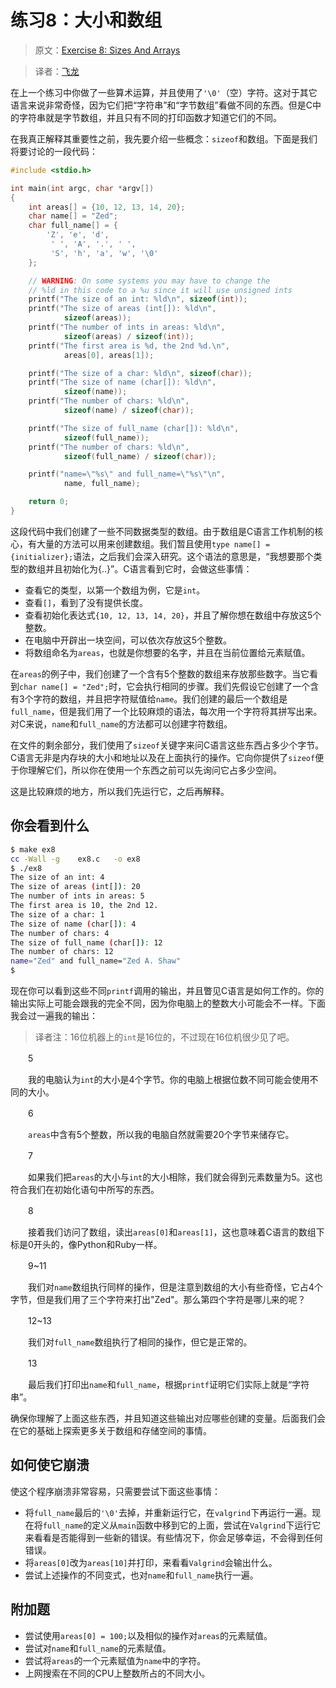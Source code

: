 # 练习8：大小和数组

> 原文：[Exercise 8: Sizes And Arrays](http://c.learncodethehardway.org/book/ex8.html)

> 译者：[飞龙](https://github.com/wizardforcel)

在上一个练习中你做了一些算术运算，并且使用了`'\0'`（空）字符。这对于其它语言来说非常奇怪，因为它们把“字符串”和“字节数组”看做不同的东西。但是C中的字符串就是字节数组，并且只有不同的打印函数才知道它们的不同。

在我真正解释其重要性之前，我先要介绍一些概念：`sizeof`和数组。下面是我们将要讨论的一段代码：

```c
#include <stdio.h>

int main(int argc, char *argv[])
{
    int areas[] = {10, 12, 13, 14, 20};
    char name[] = "Zed";
    char full_name[] = {
        'Z', 'e', 'd',
         ' ', 'A', '.', ' ',
         'S', 'h', 'a', 'w', '\0'
    };

    // WARNING: On some systems you may have to change the
    // %ld in this code to a %u since it will use unsigned ints
    printf("The size of an int: %ld\n", sizeof(int));
    printf("The size of areas (int[]): %ld\n",
            sizeof(areas));
    printf("The number of ints in areas: %ld\n",
            sizeof(areas) / sizeof(int));
    printf("The first area is %d, the 2nd %d.\n",
            areas[0], areas[1]);

    printf("The size of a char: %ld\n", sizeof(char));
    printf("The size of name (char[]): %ld\n",
            sizeof(name));
    printf("The number of chars: %ld\n",
            sizeof(name) / sizeof(char));

    printf("The size of full_name (char[]): %ld\n",
            sizeof(full_name));
    printf("The number of chars: %ld\n",
            sizeof(full_name) / sizeof(char));

    printf("name=\"%s\" and full_name=\"%s\"\n",
            name, full_name);

    return 0;
}
```

这段代码中我们创建了一些不同数据类型的数组。由于数组是C语言工作机制的核心，有大量的方法可以用来创建数组。我们暂且使用`type name[] = {initializer};`语法，之后我们会深入研究。这个语法的意思是，“我想要那个类型的数组并且初始化为{..}”。C语言看到它时，会做这些事情：

+ 查看它的类型，以第一个数组为例，它是`int`。
+ 查看`[]`，看到了没有提供长度。
+ 查看初始化表达式`{10, 12, 13, 14, 20}`，并且了解你想在数组中存放这5个整数。
+ 在电脑中开辟出一块空间，可以依次存放这5个整数。
+ 将数组命名为`areas`，也就是你想要的名字，并且在当前位置给元素赋值。

在`areas`的例子中，我们创建了一个含有5个整数的数组来存放那些数字。当它看到`char name[] = "Zed";`时，它会执行相同的步骤。我们先假设它创建了一个含有3个字符的数组，并且把字符赋值给`name`。我们创建的最后一个数组是`full_name`，但是我们用了一个比较麻烦的语法，每次用一个字符将其拼写出来。对C来说，`name`和`full_name`的方法都可以创建字符数组。

在文件的剩余部分，我们使用了`sizeof`关键字来问C语言这些东西占多少个字节。C语言无非是内存块的大小和地址以及在上面执行的操作。它向你提供了`sizeof`便于你理解它们，所以你在使用一个东西之前可以先询问它占多少空间。

这是比较麻烦的地方，所以我们先运行它，之后再解释。

## 你会看到什么

```sh
$ make ex8
cc -Wall -g    ex8.c   -o ex8
$ ./ex8
The size of an int: 4
The size of areas (int[]): 20
The number of ints in areas: 5
The first area is 10, the 2nd 12.
The size of a char: 1
The size of name (char[]): 4
The number of chars: 4
The size of full_name (char[]): 12
The number of chars: 12
name="Zed" and full_name="Zed A. Shaw"
$
```

现在你可以看到这些不同`printf`调用的输出，并且瞥见C语言是如何工作的。你的输出实际上可能会跟我的完全不同，因为你电脑上的整数大小可能会不一样。下面我会过一遍我的输出：

> 译者注：16位机器上的`int`是16位的，不过现在16位机很少见了吧。

　　5

　　我的电脑认为`int`的大小是4个字节。你的电脑上根据位数不同可能会使用不同的大小。

　　6

　　`areas`中含有5个整数，所以我的电脑自然就需要20个字节来储存它。

　　7

　　如果我们把`areas`的大小与`int`的大小相除，我们就会得到元素数量为5。这也符合我们在初始化语句中所写的东西。

　　8

　　接着我们访问了数组，读出`areas[0]`和`areas[1]`，这也意味着C语言的数组下标是0开头的，像Python和Ruby一样。

　　9~11

　　我们对`name`数组执行同样的操作，但是注意到数组的大小有些奇怪，它占4个字节，但是我们用了三个字符来打出"Zed"。那么第四个字符是哪儿来的呢？

　　12~13

　　我们对`full_name`数组执行了相同的操作，但它是正常的。

　　13

　　最后我们打印出`name`和`full_name`，根据`printf`证明它们实际上就是“字符串”。

确保你理解了上面这些东西，并且知道这些输出对应哪些创建的变量。后面我们会在它的基础上探索更多关于数组和存储空间的事情。

## 如何使它崩溃

使这个程序崩溃非常容易，只需要尝试下面这些事情：

+ 将`full_name`最后的`'\0'`去掉，并重新运行它，在`valgrind`下再运行一遍。现在将`full_name`的定义从`main`函数中移到它的上面，尝试在`Valgrind`下运行它来看看是否能得到一些新的错误。有些情况下，你会足够幸运，不会得到任何错误。
+ 将`areas[0]`改为`areas[10]`并打印，来看看`Valgrind`会输出什么。
+ 尝试上述操作的不同变式，也对`name`和`full_name`执行一遍。

## 附加题

+ 尝试使用`areas[0] = 100;`以及相似的操作对`areas`的元素赋值。
+ 尝试对`name`和`full_name`的元素赋值。
+ 尝试将`areas`的一个元素赋值为`name`中的字符。
+ 上网搜索在不同的CPU上整数所占的不同大小。
